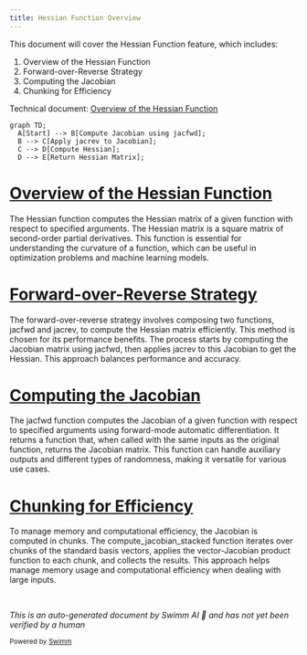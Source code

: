 ```yaml
---
title: Hessian Function Overview
---
```

This document will cover the Hessian Function feature, which includes:

1. Overview of the Hessian Function
2. Forward-over-Reverse Strategy
3. Computing the Jacobian
4. Chunking for Efficiency

Technical document: <SwmLink doc-title="Overview of the Hessian Function">[Overview of the Hessian Function](/.swm/overview-of-the-hessian-function.ahcy61q7.sw.md)</SwmLink>

```mermaid
graph TD;
  A[Start] --> B[Compute Jacobian using jacfwd];
  B --> C[Apply jacrev to Jacobian];
  C --> D[Compute Hessian];
  D --> E[Return Hessian Matrix];
```

# [Overview of the Hessian Function](https://app.swimm.io/repos/Z2l0aHViJTNBJTNBcHl0b3JjaC1hdXRvZG9jcy1kZW1vJTNBJTNBU3dpbW0tRGVtbw==/docs/ahcy61q7#hessian-function)

The Hessian function computes the Hessian matrix of a given function with respect to specified arguments. The Hessian matrix is a square matrix of second-order partial derivatives. This function is essential for understanding the curvature of a function, which can be useful in optimization problems and machine learning models.

# [Forward-over-Reverse Strategy](https://app.swimm.io/repos/Z2l0aHViJTNBJTNBcHl0b3JjaC1hdXRvZG9jcy1kZW1vJTNBJTNBU3dpbW0tRGVtbw==/docs/ahcy61q7#forward-over-reverse-strategy)

The forward-over-reverse strategy involves composing two functions, jacfwd and jacrev, to compute the Hessian matrix efficiently. This method is chosen for its performance benefits. The process starts by computing the Jacobian matrix using jacfwd, then applies jacrev to this Jacobian to get the Hessian. This approach balances performance and accuracy.

# [Computing the Jacobian](https://app.swimm.io/repos/Z2l0aHViJTNBJTNBcHl0b3JjaC1hdXRvZG9jcy1kZW1vJTNBJTNBU3dpbW0tRGVtbw==/docs/ahcy61q7#jacfwd-function)

The jacfwd function computes the Jacobian of a given function with respect to specified arguments using forward-mode automatic differentiation. It returns a function that, when called with the same inputs as the original function, returns the Jacobian matrix. This function can handle auxiliary outputs and different types of randomness, making it versatile for various use cases.

# [Chunking for Efficiency](https://app.swimm.io/repos/Z2l0aHViJTNBJTNBcHl0b3JjaC1hdXRvZG9jcy1kZW1vJTNBJTNBU3dpbW0tRGVtbw==/docs/ahcy61q7#compute_jacobian_stacked)

To manage memory and computational efficiency, the Jacobian is computed in chunks. The compute_jacobian_stacked function iterates over chunks of the standard basis vectors, applies the vector-Jacobian product function to each chunk, and collects the results. This approach helps manage memory usage and computational efficiency when dealing with large inputs.

&nbsp;

*This is an auto-generated document by Swimm AI 🌊 and has not yet been verified by a human*

<SwmMeta version="3.0.0" repo-id="Z2l0aHViJTNBJTNBcHl0b3JjaC1hdXRvZG9jcy1kZW1vJTNBJTNBU3dpbW0tRGVtbw==" repo-name="pytorch-autodocs-demo"><sup>Powered by [Swimm](https://app.swimm.io/)</sup></SwmMeta>
